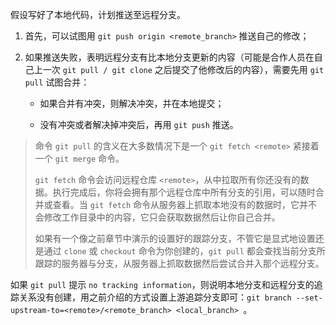 假设写好了本地代码，计划推送至远程分支。

1. 首先，可以试图用 `git push origin <remote_branch>` 推送自己的修改；

2. 如果推送失败，表明远程分支有比本地分支更新的内容（可能是合作人员在自己上一次 `git pull / git clone` 之后提交了他修改后的内容），需要先用 `git pull` 试图合并：

    - 如果合并有冲突，则解决冲突，并在本地提交；

    - 没有冲突或者解决掉冲突后，再用 `git push` 推送。

> 命令 `git pull` 的含义在大多数情况下是一个 `git fetch <remote>` 紧接着一个 `git merge` 命令。
> 
> `git fetch` 命令会访问远程仓库 `<remote>`，从中拉取所有你还没有的数据。执行完成后，你将会拥有那个远程仓库中所有分支的引用，可以随时合并或查看。当 `git fetch` 命令从服务器上抓取本地没有的数据时，它并不会修改工作目录中的内容，它只会获取数据然后让你自己合并。
> 
> 如果有一个像之前章节中演示的设置好的跟踪分支，不管它是显式地设置还是通过 `clone` 或 `checkout` 命令为你创建的，`git pull` 都会查找当前分支所跟踪的服务器与分支，从服务器上抓取数据然后尝试合并入那个远程分支。

如果 `git pull` 提示 `no tracking information`，则说明本地分支和远程分支的追踪关系没有创建，用之前介绍的方式设置上游追踪分支即可：`git branch --set-upstream-to=<remote>/<remote_branch> <local_branch> `。
